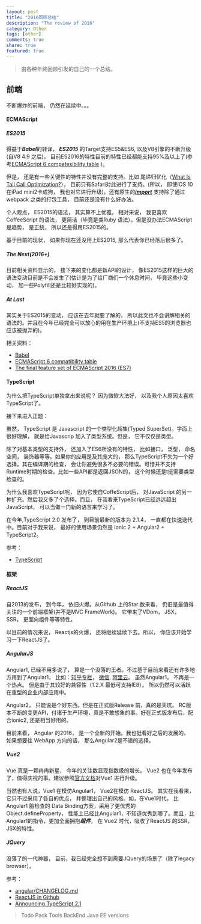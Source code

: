 ```yaml
---
layout: post
title: "2016回顾总结"
description: "The review of 2016"
category: Other
tags: [other]
comments: true
share: true
featured: true
---
```

> 由各种年终回顾引发的自己的一个总结。

## 前端

不断爆炸的前端， 仍然在延续中。。。

#### ECMAScript

##### ES2015

 得益于***Babel***的转译， ***ES2015*** 的Target支持ES5&ES6, 以及V8引擎的不断升级(自V8 4.9 之后)， 目前ES2016的特性目前的特性已经都能支持95%及以上了(参考[ECMAScript 6 compatesibility table](https://kangax.github.io/compat-table/es6/)
)。

但是， 还是有一些关键性的特性并没有完整的支持。比如 尾递归优化（[What Is Tail Call Optimization?](http://stackoverflow.com/questions/310974/what-is-tail-call-optimization)），  目前只有Safari对此进行了支持。(所以， 即使iOS 10在iPad mini2卡成狗， 我也对它进行升级)。还有原生的[***import***](https://developer.mozilla.org/en-US/docs/Web/JavaScript/Reference/Statements/import) 支持除了通过webpack 之类的打包工具， 目前还是没有什么好办法。

个人观点， ES2015的语法， 其实算不上优雅， 相对来说， 我更喜欢CoffeeScript 的语法， 更简洁（毕竟是类Ruby 语法）。但是没办法ECMAScript是趋势， 是正统， 所以还是得用ES2015的。

基于目前的现状， 如果你现在还没用上ES2015, 那么代表你已经落后很多了。

##### The Next(2016+)

目前相关资料显示的， 接下来的变化都是新API的设计， 像ES2015这样的巨大的语法变动目前是不会发生了(估计是为了给厂商们一个休息时间， 毕竟这些小变动， 加一些Polyfill还是比较好实现的)。

##### At Last

其实关于ES2015的变动， 应该在去年就要了解的，  所以此文也不会讲解相关的语法的。并且在今年已经完全可以放心的用在生产环境上(不支持ES5的浏览器也应该被抛弃的)。

相关资料：

* [Babel](https://babeljs.io/)
* [ECMAScript 6 compatibility table](https://kangax.github.io/compat-table/es6/)
* [The final feature set of ECMAScript 2016 (ES7)](http://www.2ality.com/2016/01/ecmascript-2016.html)

#### TypeScript

为什么把TypeScript单独拿出来说呢？ 因为微软大法好， 以及我个人原因太喜欢TypeScript了。

接下来进入正题：

虽然， TypeScript 是 Javascript 的一个类型化超集(Typed SuperSet)。字面上很好理解， 就是给Javascrip 加入了类型系统。但是， 它不仅仅是类型。

除了对基本类型的支持外， 还加入了ES6所没有的特性， 比如接口， 泛型， 命名空间， 装饰器等等。如果你的应用是及其庞大的，  那么TypeScript不失为一个好选择。其在编译期的检查， 会让你避免很多不必要的错误。可惜并不支持Runtime时期的检查。比如一些API都是返回JSON的， 这个时候还是t挺需要类型检查的。

为什么我喜欢TypeScript呢， 因为它使自CoffeScript后， 对JavaScript 的另一种扩充。然后我又多了个选择。而且， 在我看来TypeScript已经远远超出JavaScript，  可以当做一门新的语言来学习了。

在今年,TypeScript 2.0 发布了， 到目前最新的版本为 2.1.4，  一直都在快速迭代中。目前对于我来说， 最好的使用场景仍然是 ionic 2 + Angular2 + TypeScript2。


参考：

* [TypeScript](https://www.typescriptlang.org/docs/tutorial.html)

#### 框架

##### ReactJS

自2013的发布， 到今年， 依旧火爆。从Github 上的Star 数来看， 仍旧是最值得关注的一个前端框架(并不是MVC FrameWork)。 它带来了VDom，  JSX， SSR， 更面向组件等等特性。

以目前的情况来说， Reactjs的火爆， 还将继续延续下去。所以， 你应该开始学习一下ReactJS了。

##### AngularJS

Angular1, 已经不用多说了， 算是一个没落的王者。不过基于目前来看还有许多地方用到了Angular1， 比如：[知乎专栏](https://zhuanlan.zhihu.com/)， [微信](https://wx.qq.com), [阿里云](https://home.console.aliyun.com/#/)。 虽然Angular1， 不再是一个热点。 但是由于其较好的兼容性（1.2.X 最低可支持IE8）。 所以仍然可以活跃在重型的企业内部应用中。

Angular2， 只能说是个好东西。但是在正式版Release 前，真的是天坑。 RC版本不断的变更API，付诸于生产环境，真是不敢想象的事。好在正式版发布后，配合ionic2, 还是相当好用的。

目前来看， Angular 的2016， 是一个全新的开始。我也挺看好之后的发展的。 如果想要往 WebApp 方向的话， 那么Angular2是不错的选择。


##### Vue2

Vue 真是一颗冉冉新星， 今年的关注数显现指数级的增长。 Vue2 也在今年发布了，值得庆祝的事。建议参照[官方文档](https://vuejs.org/v2/guide/migration.html#ad)对Vue1 进行升级。

当然也有人说，Vue1 在模仿Angular1， Vue2在模仿 ReactJS。 其实在我看来， 它只不过采用了各自的优点， 并整理出自己的风格。如，在Vue1时代， 比Angular1 脏检查的 Data Binding方案，采用了更优秀的  Object.defineProperty， 性能上已经比Angular1，不知道优秀到哪了。而且，比 Angular1的指令，更加全面拥抱***组件***， 在 Vue2 时代，吸收了ReactJS 的SSR， JSX的特性。

##### JQuery

没落了的一代神器， 目前，我已经完全想不到需要JQuery的场景了（除了legacy browser）。

参考：

* [angular/CHANGELOG.md](https://github.com/angular/angular/blob/master/CHANGELOG.md)
* [ReactJS in Github](https://github.com/facebook/react)
* [Announcing TypeScript 2.1](https://blogs.msdn.microsoft.com/typescript/2016/12/07/announcing-typescript-2-1/)

> Todo
> Pack Tools
> BackEnd
> Java EE
> versions
